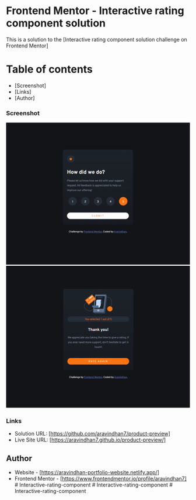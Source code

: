 # Frontend Mentor - Interactive rating component solution

This is a solution to the [Interactive rating component solution challenge on Frontend Mentor]

# Table of contents

  - [Screenshot]
  - [Links]
  - [Author]



### Screenshot
![](./Screenshots/screenshot1.png)
![](./Screenshots//screenshot2.png)

### Links

- Solution URL: [https://github.com/aravindhan7/product-preview]
- Live Site URL: [https://aravindhan7.github.io/product-preview/]


## Author

- Website - [https://aravindhan-portfolio-website.netlify.app/]
- Frontend Mentor - [https://www.frontendmentor.io/profile/aravindhan7]
#   I n t e r a c t i v e - r a t i n g - c o m p o n e n t 
 
 #   I n t e r a c t i v e - r a t i n g - c o m p o n e n t 
 
 #   I n t e r a c t i v e - r a t i n g - c o m p o n e n t 
 
 
